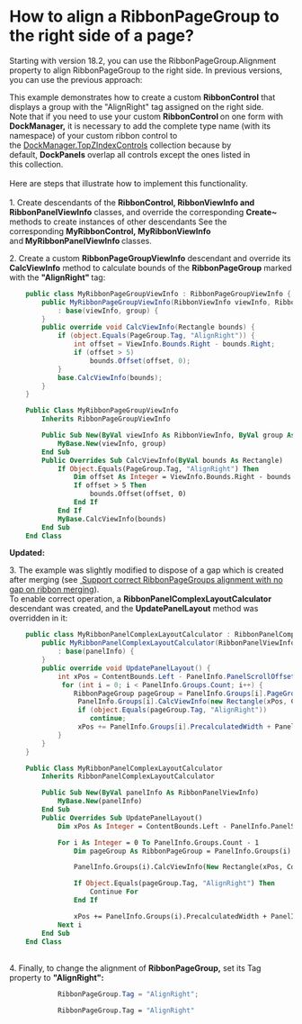 # How to align a RibbonPageGroup to the right side of a page?

<p>Starting with version 18.2, you can use the RibbonPageGroup.Alignment property to align RibbonPageGroup to the right side. In previous versions, you can use the previous approach:</p>

<p>This example demonstrates how to create a custom <strong>RibbonControl</strong> that displays a group with the "AlignRight" tag assigned on the right side.<br>Note that if you need to use your custom <strong>RibbonControl </strong>on one form with <strong>DockManager,</strong> it is necessary to add the complete type name (with its namespace) of your custom ribbon control to the <a href="https://documentation.devexpress.com/#WindowsForms/DevExpressXtraBarsDockingDockManager_TopZIndexControlstopic">DockManager.TopZIndexControls</a> collection because by default, <strong>DockPanels</strong> overlap all controls except the ones listed in this collection.<br><br>Here are steps that illustrate how to implement this functionality.<br><br>1. Create descendants of the <strong>RibbonControl, RibbonViewInfo and RibbonPanelViewInfo</strong> classes, and override the corresponding <strong>Create~</strong> methods to create instances of other descendants See the corresponding <strong>MyRibbonControl, MyRibbonViewInfo</strong> and<strong> MyRibbonPanelViewInfo </strong>classes.</p>
<p>2. Create a custom <strong>RibbonPageGroupViewInfo</strong> descendant<strong> </strong>and override its<strong> CalcViewInfo</strong> method to calculate bounds of the <strong>RibbonPageGroup</strong> marked with the <strong>"AlignRight" </strong>tag:</p>


```cs
    public class MyRibbonPageGroupViewInfo : RibbonPageGroupViewInfo {
        public MyRibbonPageGroupViewInfo(RibbonViewInfo viewInfo, RibbonPageGroup group)
            : base(viewInfo, group) {
        }
        public override void CalcViewInfo(Rectangle bounds) {
            if (object.Equals(PageGroup.Tag, "AlignRight")) {
                int offset = ViewInfo.Bounds.Right - bounds.Right;
                if (offset > 5)
                    bounds.Offset(offset, 0);
            }
            base.CalcViewInfo(bounds);
        }
    } 
```




```vb
    Public Class MyRibbonPageGroupViewInfo
        Inherits RibbonPageGroupViewInfo

        Public Sub New(ByVal viewInfo As RibbonViewInfo, ByVal group As RibbonPageGroup)
            MyBase.New(viewInfo, group)
        End Sub
        Public Overrides Sub CalcViewInfo(ByVal bounds As Rectangle)
            If Object.Equals(PageGroup.Tag, "AlignRight") Then
                Dim offset As Integer = ViewInfo.Bounds.Right - bounds.Right
                If offset > 5 Then
                    bounds.Offset(offset, 0)
                End If
            End If
            MyBase.CalcViewInfo(bounds)
        End Sub
    End Class
```


<p><strong>Updated:</strong></p>
<p>3. The example was slightly modified to dispose of a gap which is created after merging (see <a href="https://www.devexpress.com/Support/Center/p/T111317"> Support correct RibbonPageGroups alignment with no gap on ribbon merging</a>).<br>To enable correct operation, a <strong>RibbonPanelComplexLayoutCalculator</strong> descendant was created, and the <strong>UpdatePanelLayout</strong> method was overridden in it:</p>


```cs
    public class MyRibbonPanelComplexLayoutCalculator : RibbonPanelComplexLayoutCalculator {
        public MyRibbonPanelComplexLayoutCalculator(RibbonPanelViewInfo panelInfo)
            : base(panelInfo) {
        }
        public override void UpdatePanelLayout() {
            int xPos = ContentBounds.Left - PanelInfo.PanelScrollOffset;
             for (int i = 0; i < PanelInfo.Groups.Count; i++) {
                RibbonPageGroup pageGroup = PanelInfo.Groups[i].PageGroup;
                 PanelInfo.Groups[i].CalcViewInfo(new Rectangle(xPos, ContentBounds.Top, PanelInfo.Groups[i].PrecalculatedWidth, ContentBounds.Height));
                 if (object.Equals(pageGroup.Tag, "AlignRight"))
                    continue;
                 xPos += PanelInfo.Groups[i].PrecalculatedWidth + PanelInfo.DefaultIndentBetweenGroups;
            }
        }
    } 
```




```vb
    Public Class MyRibbonPanelComplexLayoutCalculator
        Inherits RibbonPanelComplexLayoutCalculator

        Public Sub New(ByVal panelInfo As RibbonPanelViewInfo)
            MyBase.New(panelInfo)
        End Sub
        Public Overrides Sub UpdatePanelLayout()
            Dim xPos As Integer = ContentBounds.Left - PanelInfo.PanelScrollOffset

            For i As Integer = 0 To PanelInfo.Groups.Count - 1
                Dim pageGroup As RibbonPageGroup = PanelInfo.Groups(i).PageGroup

                PanelInfo.Groups(i).CalcViewInfo(New Rectangle(xPos, ContentBounds.Top, PanelInfo.Groups(i).PrecalculatedWidth, ContentBounds.Height))

                If Object.Equals(pageGroup.Tag, "AlignRight") Then
                    Continue For
                End If

                xPos += PanelInfo.Groups(i).PrecalculatedWidth + PanelInfo.DefaultIndentBetweenGroups
            Next i
        End Sub
    End Class
```


<p><br>4. Finally, to change the alignment of <strong>RibbonPageGroup,</strong> set its Tag property to <strong>"AlignRight":</strong></p>


```cs
            RibbonPageGroup.Tag = "AlignRight";
```




```vb
            RibbonPageGroup.Tag = "AlignRight"
```



<br/>


